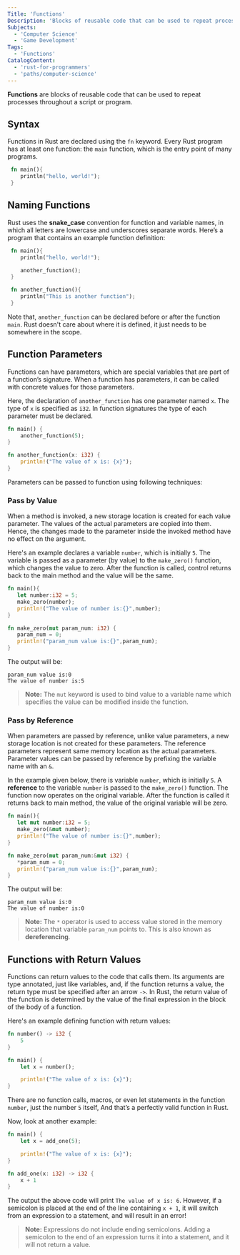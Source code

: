 ```yaml
---
Title: 'Functions'
Description: 'Blocks of reusable code that can be used to repeat processes throughout a script or program.'
Subjects:
  - 'Computer Science'
  - 'Game Development'
Tags:
  - 'Functions'
CatalogContent:
  - 'rust-for-programmers'
  - 'paths/computer-science'
---
```


**Functions** are blocks of reusable code that can be used to repeat processes throughout a script or program.

## Syntax

Functions in Rust are declared using the `fn` keyword. Every Rust program has at least one function: the `main` function, which is the entry point of many programs.

```rust
 fn main(){
    println("hello, world!");
 }
```

## Naming Functions

Rust uses the **snake_case** convention for function and variable names, in which all letters are lowercase and underscores separate words. Here’s a program that contains an example function definition:

```rust
 fn main(){
    println("hello, world!");

    another_function();
 }

 fn another_function(){
    println("This is another function");
 }
```

Note that, `another_function` can be declared before or after the function `main`. Rust doesn't care about where it is defined, it just needs to be somewhere in the scope.

## Function Parameters

Functions can have parameters, which are special variables that are part of a function’s signature. When a function has parameters, it can be called with concrete values for those parameters.

Here, the declaration of `another_function` has one parameter named `x`. The type of `x` is specified as `i32`. In function signatures the type of each parameter must be declared.

```rust
fn main() {
    another_function(5);
}

fn another_function(x: i32) {
    println!("The value of x is: {x}");
}
```

Parameters can be passed to function using following techniques:

### Pass by Value

When a method is invoked, a new storage location is created for each value parameter. The values of the actual parameters are copied into them. Hence, the changes made to the parameter inside the invoked method have no effect on the argument.

Here's an example declares a variable `number`, which is initially `5`. The variable is passed as a parameter (by value) to the `make_zero()` function, which changes the value to zero. After the function is called, control returns back to the main method and the value will be the same.

```rust
fn main(){
   let number:i32 = 5;
   make_zero(number);
   println!("The value of number is:{}",number);
}

fn make_zero(mut param_num: i32) {
   param_num = 0;
   println!("param_num value is:{}",param_num);
}
```

The output will be:

```pseudo
param_num value is:0
The value of number is:5
```

> **Note:** The `mut` keyword is used to bind value to a variable name which specifies the value can be modified inside the function.

### Pass by Reference

When parameters are passed by reference, unlike value parameters, a new storage location is not created for these parameters. The reference parameters represent same memory location as the actual parameters. Parameter values can be passed by reference by prefixing the variable name with an `&`.

In the example given below, there is variable `number`, which is initially `5`. A **reference** to the variable `number` is passed to the `make_zero()` function. The function now operates on the original variable. After the function is called it returns back to main method, the value of the original variable will be zero.

```rust
fn main(){
   let mut number:i32 = 5;
   make_zero(&mut number);
   println!("The value of number is:{}",number);
}

fn make_zero(mut param_num:&mut i32) {
   *param_num = 0;
   println!("param_num value is:{}",param_num);
}
```

The output will be:

```pseudo
param_num value is:0
The value of number is:0
```

> **Note:** The `*` operator is used to access value stored in the memory location that variable `param_num` points to. This is also known as **dereferencing**.

## Functions with Return Values

Functions can return values to the code that calls them. Its arguments are type annotated, just like variables, and, if the function returns a value, the return type must be specified after an arrow `->`. In Rust, the return value of the function is determined by the value of the final expression in the block of the body of a function.

Here's an example defining function with return values:

```rust
fn number() -> i32 {
    5
}

fn main() {
    let x = number();

    println!("The value of x is: {x}");
}
```

There are no function calls, macros, or even let statements in the function `number`, just the number `5` itself, And that’s a perfectly valid function in Rust.

Now, look at another example:

```rust
fn main() {
    let x = add_one(5);

    println!("The value of x is: {x}");
}

fn add_one(x: i32) -> i32 {
    x + 1
}
```

The output the above code will print `The value of x is: 6`. However, if a semicolon is placed at the end of the line containing `x + 1`, it will switch from an expression to a statement, and will result in an error!

> **Note:** Expressions do not include ending semicolons. Adding a semicolon to the end of an expression turns it into a statement, and it will not return a value.
